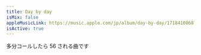 ```yaml
---
title: Day by day
isMix: false
appleMusicLink: https://music.apple.com/jp/album/day-by-day/1718410868?&i=1718410973
isActive: true
---
```


多分コールしたら 56 される曲です
